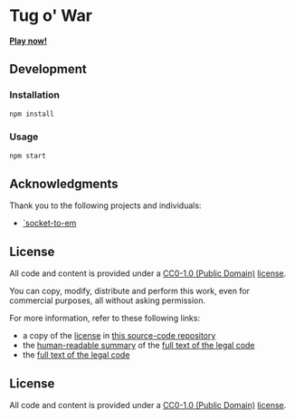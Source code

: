 # Tug o' War

[**Play now!**](https://tiron.herokuapp.com/)


## Development

### Installation

```sh
npm install
```

### Usage

```sh
npm start
```


## Acknowledgments

Thank you to the following projects and individuals:

* [`socket-to-em](https://github.com/davidvandusen/socket-to-em)


## License

All code and content is provided under a [CC0-1.0 (Public Domain)](https://creativecommons.org/publicdomain/zero/1.0/) [license](LICENSE.md).

You can copy, modify, distribute and perform this work, even for commercial purposes, all without asking permission.

For more information, refer to these following links:

* a copy of the [license](LICENSE.md) in [this source-code repository](https://github.com/cvan/tiron)
* the [human-readable summary](https://creativecommons.org/publicdomain/zero/1.0/) of the [full text of the legal code](https://creativecommons.org/publicdomain/zero/1.0/legalcode)
* the [full text of the legal code](https://creativecommons.org/publicdomain/zero/1.0/legalcode)

## License

All code and content is provided under a [CC0-1.0 (Public Domain)](https://creativecommons.org/publicdomain/zero/1.0/) [license](LICENSE.md).
